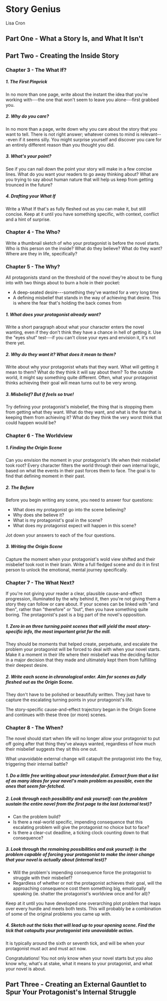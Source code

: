 # Story Genius

Lisa Cron

## Part One - What a Story Is, and What It Isn't

## Part Two - Creating the Inside Story

### Chapter 3 - The What If?

##### 1. The First Pinprick

In no more than one page, write about the instant the idea that you're working with---the one that won't seem to leave you alone---first grabbed you.

##### 2. Why do you care?

In no more than a page, write down why you care about the story that you want to tell. There is not right answer; whatever comes to mind is relevant---even if it seems silly. You might surprise yourself and discover you care for an entirely different reason than you thought you did.

##### 3. What's your point?

See if you can nail down the point your story will make in a few concise lines. What do you want your readers to go away thinking about? What are you trying to say about human nature that will help us keep from getting trounced in the future?

##### 4. Drafting your What If

Write a What If that's as fully fleshed out as you can make it, but still concise. Keep at it until you have something specific, with context, conflict and a hint of surprise.

### Chapter 4 - The Who?

Write a thumbnail sketch of who your protagonist is before the novel starts. Who is this person on the inside? What do they believe? What do they want? Where are they in life, specifically?

### Chapter 5 - The Why?

All protagonists stand on the threshold of the novel they're about to be flung into with two things about to burn a hole in their pocket:

* A deep-seated desire---something they've wanted for a very long time
* A defining misbelief that stands in the way of achieving that desire. This is where the fear that's holding the back comes from

##### 1. What does your protagonist already want?

Write a short paragraph about what your character enters the novel wanting, even if they don't think they have a chance in hell of getting it. Use the "eyes shut" test---if you can't close your eyes and envision it, it's not there yet.

##### 2. Why do they want it? What does it mean to them?

Write about why your protagonist whats that they want. What will getting it mean to them? What do they think it will say about them? To the outside world, it might say something quite different. Often, what your protagonist thinks achieving their goal will mean turns out to be very wrong.

##### 3. Misbelief? But if feels so true!

Try defining your protagonist's misbelief, the thing that is stopping them from getting what they want. What do they want, and what is the fear that is keeping them from achieving it? What do they think the very worst think that could happen would be?

### Chapter 6 - The Worldview

##### 1. Finding the Origin Scene

Can you envision the moment in your protagonist's life when their misbelief took root? Every character filters the world through their own internal logic, based on what the events in their past forces them to face. The goal is to find that defining moment in their past.

##### 2. The Before

Before you begin writing any scene, you need to answer four questions:

* What does my protagonist go into the scene believing?
* Why does she believe it?
* What is my protagonist's goal in the scene?
* What does my protagonist expect will happen in this scene?

Jot down your answers to each of the four questions.

##### 3. Writing the Origin Scene

Capture the moment when your protagonist's wold view shifted and their misbelief took root in their brain. Write a full fledged scene and do it in first person to unlock the emotional, mental journey specifically.

### Chapter 7 - The What Next?

If you're not giving your reader a clear, plausible cause-and-effect progression, illuminated by the why behind it, then you're not giving them a story they can follow or care about. If your scenes can be linked with "and then", rather than "therefore" or "but", then you have something quite boring. The protagonist's past is a big part of the novel's opposition.

##### 1. Zero in on three turning point scenes that will yield the most story-specific info, the most important grist for the mill. 

They should be moments that helped create, perpetuate, and escalate the problem your protagonist will be forced to deal with when your novel starts. Make it a moment in their life where their misbelief was the deciding factor in a major decision that they made and ultimately kept them from fulfilling their deepest desire.

##### 2. Write each scene in chronological order. Aim for scenes as fully fleshed out as the Origin Scene.

They don't have to be polished or beautifully written. They just have to capture the escalating turning points in your protagonist's life.

The story-specific cause-and-effect trajectory began in the Origin Scene and continues with these three (or more) scenes.

### Chapter 8 - The When?

The novel should start when life will no longer allow your protagonist to put off going after that thing they've always wanted, regardless of how much their misbelief suggests they sit this one out.

What unavoidable external change will catapult the protagonist into the fray, triggering their internal battle?

##### 1. Do a little free writing about your intended plot. Extract from that a list of as many ideas for your novel's main problem as possible, even the ones that seem far-fetched.

##### 2. Look through each possibility and ask yourself: can the problem sustain the entire novel from the first page to the last (external test)?

* Can the problem build? 
* Is there a real-world specific, impending consequence that this escalating problem will give the protagonist no choice but to face? 
* Is there a clear-cut deadline, a ticking clock counting down to that consequence?

##### 3. Look through the remaining possibilities and ask yourself: is the problem capable of forcing your protagonist to make the inner change that your novel is actually about (internal test)?

* Will the problem's impending consequence force the protagonist to struggle with their misbelief?
* Regardless of whether or not the protagonist achieves their goal, will the approaching consequence cost them something big, emotionally speaking (ie. shatter the protagonist's worldview once and for all)?
 
Keep at it until you have developed one overarching plot problem that leaps over every hurdle and meets both tests. This will probably be a combination of some of the original problems you came up with.

##### 4. Sketch out the ticks that will lead up to your opening scene. Find the tick that catapults your protagonist into unavoidable action.

It is typically around the sixth or seventh tick, and will be when your protagonist must act and must act now.

Congratulations! You not only know when your novel starts but you also know why, what's at stake, what it means to your protagonist, and what your novel is about.

## Part Three - Creating an External Gauntlet to Spur Your Protagonist's Internal Struggle
